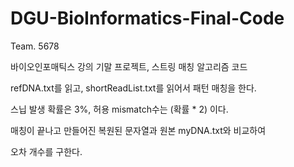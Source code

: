 # DGU-BioInformatics-Final-Code

Team. 5678

바이오인포매틱스 강의 기말 프로젝트, 스트링 매칭 알고리즘 코드

refDNA.txt를 읽고, shortReadList.txt를 읽어서 패턴 매칭을 한다.

스닙 발생 확률은 3%, 허용 mismatch수는 (확률 * 2) 이다. 

매칭이 끝나고 만들어진 복원된 문자열과 원본 myDNA.txt와 비교하여

오차 개수를 구한다.
